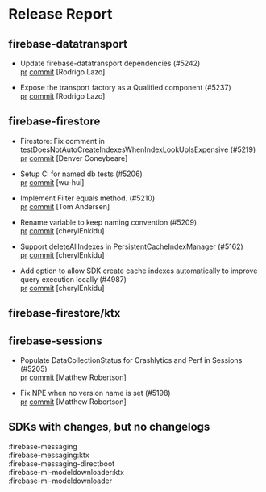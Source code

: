 # Release Report
## firebase-datatransport
      
* Update firebase-datatransport dependencies (#5242)   
  [pr](https://github.com/firebase/firebase-android-sdk/pull/5242) [commit](https://github.com/firebase/firebase-android-sdk/commit/34ccc9ad3fb9ca50082fa82ef08f9ac89e12625b)  [Rodrigo Lazo]

* Expose the transport factory as a Qualified component (#5237)   
  [pr](https://github.com/firebase/firebase-android-sdk/pull/5237) [commit](https://github.com/firebase/firebase-android-sdk/commit/da631d23d558b33660bd1f1f180d9e13f1884ab0)  [Rodrigo Lazo]

## firebase-firestore
      
* Firestore: Fix comment in testDoesNotAutoCreateIndexesWhenIndexLookUpIsExpensive (#5219)   
  [pr](https://github.com/firebase/firebase-android-sdk/pull/5219) [commit](https://github.com/firebase/firebase-android-sdk/commit/d5b05f2dcfb0462c486c0fed5bcad7c52100b27a)  [Denver Coneybeare]

* Setup CI for named db tests (#5206)   
  [pr](https://github.com/firebase/firebase-android-sdk/pull/5206) [commit](https://github.com/firebase/firebase-android-sdk/commit/8ce2dfc8fbb2536057d46fc19b6b484471496fc3)  [wu-hui]

* Implement Filter equals method. (#5210)   
  [pr](https://github.com/firebase/firebase-android-sdk/pull/5210) [commit](https://github.com/firebase/firebase-android-sdk/commit/622d65b1abe2f23626796a924f278410f87f9295)  [Tom Andersen]

* Rename variable to keep naming convention (#5209)   
  [pr](https://github.com/firebase/firebase-android-sdk/pull/5209) [commit](https://github.com/firebase/firebase-android-sdk/commit/824195e57135f60f3c17c14ba4b2bc1e01984f81)  [cherylEnkidu]

* Support deleteAllIndexes in PersistentCacheIndexManager (#5162)   
  [pr](https://github.com/firebase/firebase-android-sdk/pull/5162) [commit](https://github.com/firebase/firebase-android-sdk/commit/c5cd53632db89ef98f86edc16fa6dd178bad9ebe)  [cherylEnkidu]

* Add option to allow SDK create cache indexes automatically to improve query execution locally (#4987)   
  [pr](https://github.com/firebase/firebase-android-sdk/pull/4987) [commit](https://github.com/firebase/firebase-android-sdk/commit/a5e706201096dfe318ae25b4091172ef16811b38)  [cherylEnkidu]

## firebase-firestore/ktx
      

## firebase-sessions
      
* Populate DataCollectionStatus for Crashlytics and Perf in Sessions (#5205)   
  [pr](https://github.com/firebase/firebase-android-sdk/pull/5205) [commit](https://github.com/firebase/firebase-android-sdk/commit/afe23b616f3f88c063396b8e3aa1586b2feb7338)  [Matthew Robertson]

* Fix NPE when no version name is set (#5198)   
  [pr](https://github.com/firebase/firebase-android-sdk/pull/5198) [commit](https://github.com/firebase/firebase-android-sdk/commit/3d3eeaf1e22267c6b1734b399c2814bc62287dce)  [Matthew Robertson]


## SDKs with changes, but no changelogs
:firebase-messaging  
:firebase-messaging:ktx  
:firebase-messaging-directboot  
:firebase-ml-modeldownloader:ktx  
:firebase-ml-modeldownloader
